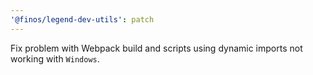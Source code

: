 ```yaml
---
'@finos/legend-dev-utils': patch
---
```


Fix problem with Webpack build and scripts using dynamic imports not working with `Windows`.
